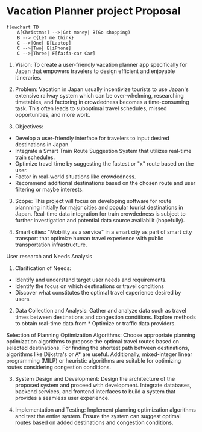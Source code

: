 # Vacation Planner project Proposal

```mermaid
flowchart TD
    A[Christmas] -->|Get money| B(Go shopping)
    B --> C{Let me think}
    C -->|One| D[Laptop]
    C -->|Two| E[iPhone]
    C -->|Three| F[fa:fa-car Car]
```



1. Vision: To create a user-friendly vacation planner app specifically for Japan that empowers travelers to design efficient and enjoyable itineraries.

2. Problem: Vacation in Japan usually incentivize tourists to use Japan's extensive railway system which can be over-whelming, researching timetables, and factoring in crowdedness becomes a time-consuming task. This often leads to suboptimal travel schedules, missed opportunities, and more work.

3. Objectives:
* Develop a user-friendly interface for travelers to input desired destinations in Japan.
* Integrate a Smart Train Route Suggestion System that utilizes real-time train schedules.
* Optimize travel time by suggesting the fastest or "x" route based on the user.
* Factor in real-world situations like crowdedness.
* Recommend additional destinations based on the chosen route and user filtering or maybe interests.

3. Scope: This project will focus on developing software for route plannning initially for major cities and popular tourist destinations in Japan. Real-time data integration for train crowdedness is subject to further investigation and potential data source availabilit (hopefully).

4. Smart cities: "Mobility as a service" in a smart city as part of smart city transport that optimize human travel experience with public transportation infrastructure.

User research and Needs Analysis

1. Clarification of Needs:
* Identify and understand target user needs and requirements. 
* Identify the focus on which destinations or travel conditions 
* Discover what constitutes the optimal travel experience desired by users.

2. Data Collection and Analysis:
Gather and analyze data such as travel times between destinations and congestion conditions. Explore methods to obtain real-time data from * Optimize or traffic data providers.

Selection of Planning Optimization Algorithms:
Choose appropriate planning optimization algorithms to propose the optimal travel routes based on selected destinations. For finding the shortest path between destinations, algorithms like Dijkstra's or A* are useful. Additionally, mixed-integer linear programming (MILP) or heuristic algorithms are suitable for optimizing routes considering congestion conditions.

3. System Design and Development:
Design the architecture of the proposed system and proceed with development. Integrate databases, backend services, and frontend interfaces to build a system that provides a seamless user experience.

4. Implementation and Testing:
Implement planning optimization algorithms and test the entire system. Ensure the system can suggest optimal routes based on added destinations and congestion conditions.